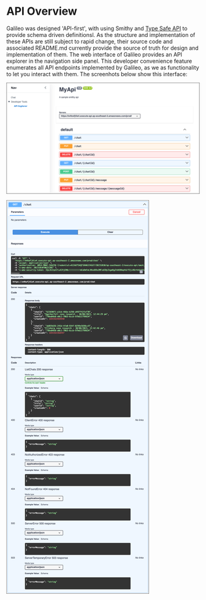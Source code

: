 # API Overview

Galileo was designed 'API-first', with using Smithy and [Type Safe API](https://github.com/aws/aws-pdk/tree/mainline/packages/type-safe-api) to provide schema driven definitionsl. As the structure and implementation of these APIs are still subject to rapid change, their source code and associated README.md currently provide the source of truth for design and implementation of them. The web interface of Galileo provides an API explorer in the navigation side panel. This developer convenience feature enumerates all API endpoints implemented by Galileo, as we as functionality to let you interact with them. The screenhots below show this interface:

![API List UI](api-explorer-list.png)

![API Explorer Test UI](api-explorer-test.png)


